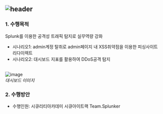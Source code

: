 ![header](https://capsule-render.vercel.app/api?type=venom&color=auto&height=200&section=header&text=스플렁크를%20이용한%20공격성%20트래픽%20탐지&fontSize=40&)
---
### 1. 수행목적</br>
Splunk를 이용한 공격성 트래픽 탐지로 실무역량 강화</br>
* 시나리오1: admin계정 탈취로 admin페이지 내 XSS취약점을 이용한 피싱사이트 리다이렉트</br>
* 시나리오2: 대시보드 지표를 활용하여 DDoS공격 탐지</br></br>

![image](https://github.com/mkmkkim/splunk_dashboard/assets/74914390/3969cf27-0d87-4dad-92ff-380ef621f3bf)</br>
_대시보드 이미지_</br>
### 2. 수행방안</br>
* 수행인원: 시큐리티아카데미 시큐아이트랙 Team.Splunker
